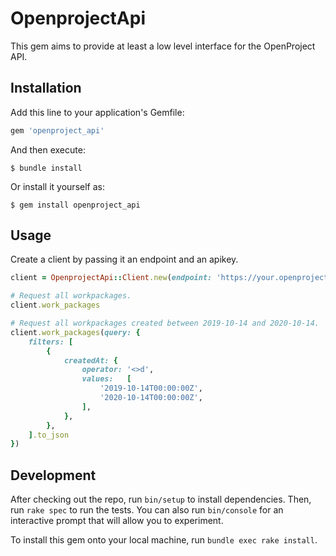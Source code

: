 # OpenprojectApi

This gem aims to provide at least a low level interface for the OpenProject API.

## Installation

Add this line to your application's Gemfile:

```ruby
gem 'openproject_api'
```

And then execute:

    $ bundle install

Or install it yourself as:

    $ gem install openproject_api

## Usage

Create a client by passing it an endpoint and an apikey.

```ruby
client = OpenprojectApi::Client.new(endpoint: 'https://your.openproject.instance.example.com', apikey: 'your-api-key')

# Request all workpackages.
client.work_packages

# Request all workpackages created between 2019-10-14 and 2020-10-14.
client.work_packages(query: {
	filters: [
		{
			createdAt: {
				operator: '<>d',
				values:   [
					'2019-10-14T00:00:00Z',
					'2020-10-14T00:00:00Z',
				],
			},
		},
	].to_json
})
```

## Development

After checking out the repo, run `bin/setup` to install dependencies. Then, run `rake spec` to run the tests. You can also run `bin/console` for an interactive prompt that will allow you to experiment.

To install this gem onto your local machine, run `bundle exec rake install`.
